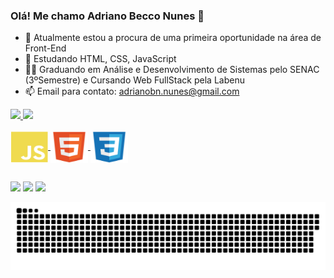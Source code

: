 ### Olá! Me chamo Adriano Becco Nunes 👋

- 🔭 Atualmente estou a procura de uma primeira oportunidade na área de Front-End
- 🌱 Estudando HTML, CSS, JavaScript
- 👨‍🎓 Graduando em Análise e Desenvolvimento de Sistemas pelo SENAC (3ºSemestre) e Cursando Web FullStack pela Labenu
- 📫 Email para contato: adrianobn.nunes@gmail.com

<div>
  <a href="https://github.com/adrianobnunes">
  <img height="180em" src="https://github-readme-stats.vercel.app/api?username=adrianobnunes&show_icons=true&theme=bear&include_all_commits=true&count_private=true"/>
  <img height="180em" src="https://github-readme-stats.vercel.app/api/top-langs/?username=adrianobnunes&layout=compact&langs_count=16&theme=bear"/>
</div>
  
<div style="display: inline_block"><br>
  <img align="center" alt="JavaScript" height="50" width="60" src="https://raw.githubusercontent.com/devicons/devicon/master/icons/javascript/javascript-plain.svg">
  <img align="center" alt="HTML" height="50" width="60" src="https://raw.githubusercontent.com/devicons/devicon/master/icons/html5/html5-original.svg">
  <img align="center" alt="CSS" height="50" width="60" src="https://raw.githubusercontent.com/devicons/devicon/master/icons/css3/css3-original.svg">
</div>
  
##

<div>
  <a href= "https://www.linkedin.com/in/adriano-becco-nunes-83222a1b5/" target="_blank"><img src="https://img.shields.io/badge/-LinkedIn-%230077B5?style=for-the-badge&logo=linkedin&logoColor=white" target="_blank"></a> 
  <a href="https://instagram.com/adrianobn.nunes" target="_blank"><img src="https://img.shields.io/badge/-Instagram-%23E4405F?style=for-the-badge&logo=instagram&logoColor=white" target="_blank"></a>
  <a href = "mailto:adrianobn.nunes@gmail.com"><img src="https://img.shields.io/badge/Gmail-D14836?style=for-the-badge&logo=gmail&logoColor=white" target="_blank"></a>

  ![Snake animation](https://github.com/adrianobnunes/adrianobnunes/blob/output/github-contribution-grid-snake.svg)
</div>
